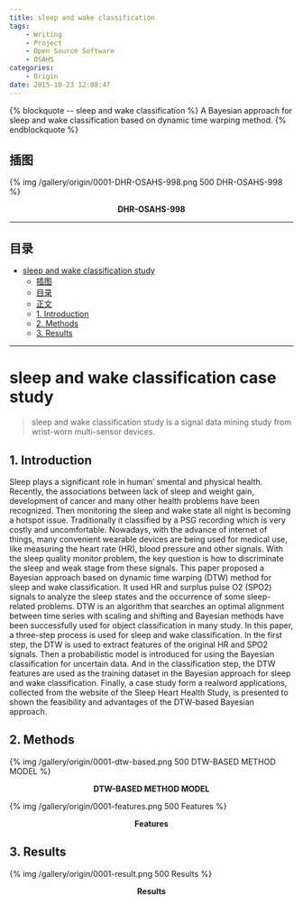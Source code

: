 ```yaml
---
title: sleep and wake classification
tags: 
	- Writing
	- Project
	- Open Source Software
	- OSAHS
categories:
	- Origin
date: 2015-10-23 12:08:47
---
```


{% blockquote -- sleep and wake classification %}
A Bayesian approach for sleep and wake classification based on dynamic time warping method.
{% endblockquote %}

<!-- more -->

## 插图
{% img /gallery/origin/0001-DHR-OSAHS-998.png 500 DHR-OSAHS-998 %}
<p align="center"><b>DHR-OSAHS-998</b></p>

***
## 目录
<!-- TOC depthFrom:1 depthTo:6 withLinks:1 updateOnSave:1 orderedList:0 -->

- [sleep and wake classification study](#sleep-and-wake-classification-case-study)
	- [插图](#插图)
	- [目录](#目录)
	- [正文](#正文)
	- [1. Introduction](#1-introduction)
	- [2. Methods](#2-methods)
	- [3. Results](#3-results)

<!-- /TOC -->

***

# sleep and wake classification case study

> sleep and wake classification study is a signal data mining study from wrist-worn multi-sensor devices.

## 1. Introduction

Sleep plays a significant role in human’ smental and physical health. Recently, the associations between lack of sleep and weight gain, development of cancer and many other health problems have been recognized. Then monitoring the sleep and wake state all night is becoming a hotspot issue. Traditionally it classified by a PSG recording which is very costly and uncomfortable. Nowadays, with the advance of internet of things, many convenient wearable devices are being used for medical use, like measuring the heart rate (HR), blood pressure and other signals. With the sleep quality monitor problem, the key question is how to discriminate the sleep and weak stage from these signals. This paper proposed a Bayesian approach based on dynamic time warping (DTW) method for sleep and wake classification. It used HR and surplus pulse O2 (SPO2) signals to analyze the sleep states and the occurrence of some sleep-related problems. DTW is an algorithm that searches an optimal alignment between time series with scaling and shifting and Bayesian methods have been successfully used for object classification in many study. In this paper, a three-step process is used for sleep and wake classification. In the first step, the DTW is used to extract features of the original HR and SPO2 signals. Then a probabilistic model is introduced for using the Bayesian classification for uncertain data. And in the classification step, the DTW features are used as the training dataset in the Bayesian approach for sleep and wake classification. Finally, a case study form a realword applications, collected from the website of the Sleep Heart Health Study, is presented to shown the feasibility and advantages of the DTW-based Bayesian approach.

## 2. Methods

{% img /gallery/origin/0001-dtw-based.png 500 DTW-BASED METHOD MODEL %}
<p align="center"><b>DTW-BASED METHOD MODEL</b></p>

{% img /gallery/origin/0001-features.png 500 Features %}
<p align="center"><b>Features</b></p>

## 3. Results

{% img /gallery/origin/0001-result.png 500 Results %}
<p align="center"><b>Results</b></p>
